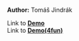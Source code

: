 **Author:** Tomáš Jindrák

Link to **[Demo](https://pslib-cz.github.io/2021l4web-svg-animation-jindraktomas/)** \
Link to **[Demo(4fun)](https://pslib-cz.github.io/2021l4web-svg-animation-jindraktomas/fun.html)**
